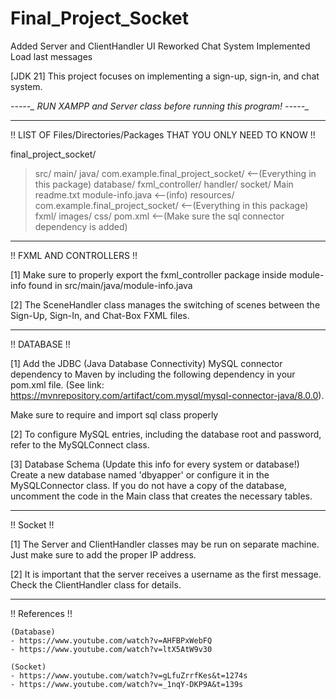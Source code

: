 # Final_Project_Socket
Added Server and ClientHandler
UI Reworked
Chat System Implemented
Load last messages

[JDK 21]
This project focuses on implementing a sign-up, sign-in, and chat system.

*-_-_-_-_-_ RUN XAMPP and Server class before running this program! -_-_-_-_-_*

-------------------------------------------------------------------------------------
!! LIST OF Files/Directories/Packages THAT YOU ONLY NEED TO KNOW !!

final_project_socket/
>src/
>main/
>java/
>com.example.final_project_socket/    <--(Everything in this package)
>database/
>fxml_controller/
>handler/
>socket/
>Main
>readme.txt
>module-info.java   <--(info)
>resources/
>com.example.final_project_socket/    <--(Everything in this package)
>fxml/
>images/
>css/
>pom.xml    <--(Make sure the sql connector dependency is added)

-------------------------------------------------------------------------------------
!! FXML AND CONTROLLERS !!

[1] Make sure to properly export the fxml_controller package inside
module-info found in src/main/java/module-info.java

[2] The SceneHandler class manages the switching of scenes between the Sign-Up, Sign-In,
and Chat-Box FXML files.

-------------------------------------------------------------------------------------
!! DATABASE !!

[1] Add the JDBC (Java Database Connectivity) MySQL connector dependency to Maven by including
the following dependency in your pom.xml file.
(See link: https://mvnrepository.com/artifact/com.mysql/mysql-connector-java/8.0.0).

Make sure to require and import sql class properly

[2] To configure MySQL entries, including the database root and password,
refer to the MySQLConnect class.

[3] Database Schema (Update this info for every system or database!)
Create a new database named 'dbyapper' or configure it in the MySQLConnector class.
If you do not have a copy of the database, uncomment the code in the Main class that
creates the necessary tables.


-------------------------------------------------------------------------------------
!! Socket !!

[1] The Server and ClientHandler classes may be run on separate machine.
Just make sure to add the proper IP address.

[2] It is important that the server receives a username as the first message.
Check the ClientHandler class for details.

-------------------------------------------------------------------------------------
!! References !!

    (Database)
    - https://www.youtube.com/watch?v=AHFBPxWebFQ
    - https://www.youtube.com/watch?v=ltX5AtW9v30

    (Socket)
    - https://www.youtube.com/watch?v=gLfuZrrfKes&t=1274s
    - https://www.youtube.com/watch?v=_1nqY-DKP9A&t=139s